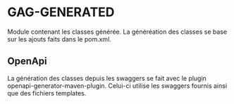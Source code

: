 # GAG-GENERATED
Module contenant les classes générée. La généréation des classes se base sur les ajouts faits dans le pom.xml.

## OpenApi
La génération des classes depuis les swaggers se fait avec le plugin openapi-generator-maven-plugin. Celui-ci utilise les swaggers fournis ainsi que des fichiers templates.
